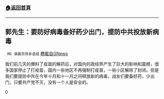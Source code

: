 ###  [:house:返回首頁](https://github.com/ourhimalayas/txt)
---


## 郭先生：要防好病毒备好药少出门，提防中共投放新病毒
` MG 澳喜农场多语组` [轉載自GNews](https://gnews.org/zh-hans/1524791/)

我们前几天的爆料了疫苗的解药后，对国内的政经界产生了巨大的影响和震撼，很多国家停止了打疫苗，国内一些地区不再强制打疫苗，一些小区解除了封闭。但是我们要提防中共在今年十月和十一月之间释放新的病毒，战友们要备好药，少出门，只要共产党不灭，没有一个人是安全的。

0
